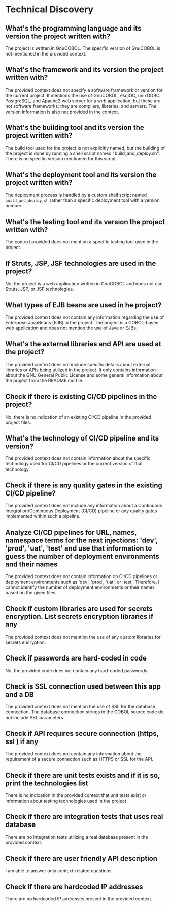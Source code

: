 # Technical Discovery

## What's the programming language and its version the project written with?

The project is written in GnuCOBOL. The specific version of GnuCOBOL is not mentioned in the provided context.

## What's the framework and its version the project written with?

The provided context does not specify a software framework or version for the current project. It mentions the use of GnuCOBOL, esqlOC, unixODBC, PostgreSQL, and Apache2 web server for a web application, but these are not software frameworks; they are compilers, libraries, and servers. The version information is also not provided in the context.

## What's the building tool and its version the project written with?

The build tool used for the project is not explicitly named, but the building of the project is done by running a shell script named "build_and_deploy.sh". There is no specific version mentioned for this script.

## What's the deployment tool and its version the project written with?

The deployment process is handled by a custom shell script named `build_and_deploy.sh` rather than a specific deployment tool with a version number.

## What's the testing tool and its version the project written with?

The context provided does not mention a specific testing tool used in the project.

## If Struts, JSP, JSF technologies are used in the project?

No, the project is a web application written in GnuCOBOL and does not use Struts, JSP, or JSF technologies.

## What types of EJB beans are used in he project?

The provided context does not contain any information regarding the use of Enterprise JavaBeans (EJB) in the project. The project is a COBOL-based web application and does not mention the use of Java or EJBs.

## What's the external libraries and API are used at the project?

The provided context does not include specific details about external libraries or APIs being utilized in the project. It only contains information about the GNU General Public License and some general information about the project from the README.md file.

## Check if there is existing CI/CD pipelines in the project?

No, there is no indication of an existing CI/CD pipeline in the provided project files.

## What's the technology of CI/CD pipeline and its version?

The provided context does not contain information about the specific technology used for CI/CD pipelines or the current version of that technology.

## Check if there is any quality gates in the existing CI/CD pipeline?

The provided context does not include any information about a Continuous Integration/Continuous Deployment (CI/CD) pipeline or any quality gates implemented within such a pipeline.

## Analyze CI/CD pipelines for URL, names, namespace terms for the next injections: 'dev', 'prod', 'uat', 'test' and use that information to guess the number of deployment environments and their names

The provided context does not contain information on CI/CD pipelines or deployment environments such as 'dev', 'prod', 'uat', or 'test'. Therefore, I cannot identify the number of deployment environments or their names based on the given files.

## Check if custom libraries are used for secrets encryption. List secrets encryption libraries if any

The provided context does not mention the use of any custom libraries for secrets encryption.

## Check if passwords are hard-coded in code

No, the provided code does not contain any hard-coded passwords.

## Check is SSL connection used between this app and a DB

The provided context does not mention the use of SSL for the database connection. The database connection strings in the COBOL source code do not include SSL parameters.

## Check if API requires secure connection (https, ssl ) if any

The provided context does not contain any information about the requirement of a secure connection such as HTTPS or SSL for the API.

## Check if there are unit tests exists and if it is so, print the technologies list

There is no indication in the provided context that unit tests exist or information about testing technologies used in the project.

## Check if there are integration tests that uses real database

There are no integration tests utilizing a real database present in the provided context.

## Check if there are user friendly API description

I am able to answer only context-related questions.

## Check if there are hardcoded IP addresses

There are no hardcoded IP addresses present in the provided context.
